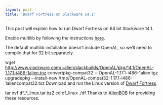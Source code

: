 ```yaml
---
layout: post
title: 'Dwarf Fortress on Slackware 14.1'
---
```


This post will explain how to run Dwarf Fortress on 64 bit Slackware 14.1.

Enable multilib by following the instructions [here][instrs].

The default multilib installation doesn’t include OpenAL, so we’ll need to compile that for 32 bit separately.

wget http://www.slackware.com/~alien/slackbuilds/OpenAL/pkg/14.1/OpenAL-1.17.1-i486-1alien.tgz
convertpkg-compat32 -i OpenAL-1.17.1-i486-1alien.tgz
upgradepkg --install-new /tmp/OpenAL-compat32-1.17.1-i486-1aliencompat32.txz
Download and run the Linux version of [Dwarf Fortress][df].

tar xvf df_*_linux.tar.bz2
cd df_linux
./df
Thanks to [AlienBOB][ab] for providing these resources.

[instrs]: http://alien.slackbook.org/dokuwiki/doku.php?id=slackware:multilib
[df]: http://www.bay12games.com/dwarves/
[ab]: http://www.slackware.com/~alien/
